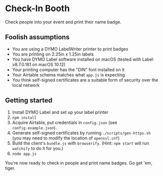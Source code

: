 # Check-In Booth
Check people into your event and print their name badge.

## Foolish assumptions
* You are using a DYMO LabelWriter printer to print badges
* You are printing on 2.25in x 1.25in labels
* You have DYMO Label software installed on macOS (tested with Label v8.7.0.181 on macOS 10.12)
* Your printing computer has the "DIN" font installed on it
* Your Airtable schema matches what `app.js` is expecting
* You think self-signed certificates are a suitable form of security over the local network

## Getting started
1. Install DYMO Label and set up your label printer
2. `npm install`
3. Acquire Airtable, put credentials in `config.json` (see `config.example.json`).
4. Generate self-signed certificates by running `./scripts/gen-https.sh` (you may need to modify the location of `openssl.cnf`)
5. Build the client's `bundle.js` with `browserify`. (Hint: `npm start` will run `watchify` to do it for you.)
6. `node app.js`

You're now ready to check in people and print name badges. Go get 'em, tiger.
